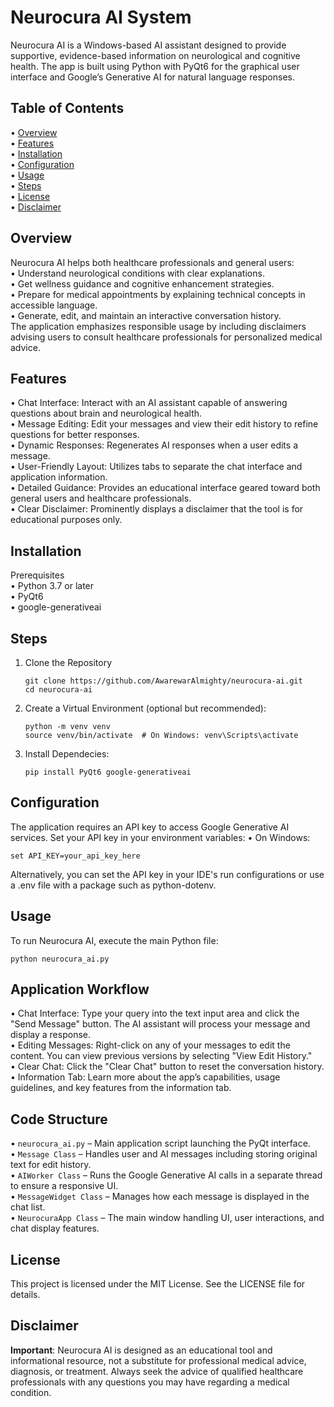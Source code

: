 # Neurocura AI System

Neurocura AI is a Windows-based AI assistant designed to provide supportive, evidence-based information on neurological and cognitive health. The app is built using Python with PyQt6 for the graphical user interface and Google’s Generative AI for natural language responses.

## Table of Contents
•	[Overview](#overview)<br/>
•	[Features](#features)<br/>
•	[Installation](#installation)<br/>
•	[Configuration](#configuration)<br/>
•	[Usage](#usage)<br/>
•	[Steps](#steps)<br/>
•	[License](#license)<br/>
•	[Disclaimer](#disclaimer)<br/>

## Overview
Neurocura AI helps both healthcare professionals and general users:<br/>
•	Understand neurological conditions with clear explanations.<br/>
•	Get wellness guidance and cognitive enhancement strategies.<br/>
•	Prepare for medical appointments by explaining technical concepts in accessible language.<br/>
•	Generate, edit, and maintain an interactive conversation history.<br/>
The application emphasizes responsible usage by including disclaimers advising users to consult healthcare professionals for personalized medical advice.<br/>

## Features
•	Chat Interface: Interact with an AI assistant capable of answering questions about brain and neurological health.<br/>
•	Message Editing: Edit your messages and view their edit history to refine questions for better responses.<br/>
•	Dynamic Responses: Regenerates AI responses when a user edits a message.<br/>
•	User-Friendly Layout: Utilizes tabs to separate the chat interface and application information.<br/>
•	Detailed Guidance: Provides an educational interface geared toward both general users and healthcare professionals.<br/>
•	Clear Disclaimer: Prominently displays a disclaimer that the tool is for educational purposes only.<br/>

## Installation
Prerequisites<br/>
•	Python 3.7 or later<br/>
•	PyQt6<br/>
•	google-generativeai<br/>

## Steps
1. Clone the Repository<br/>
   ```
   git clone https://github.com/AwarewarAlmighty/neurocura-ai.git
   cd neurocura-ai
   ```
2. Create a Virtual Environment (optional but recommended):<br/>
   ```
   python -m venv venv
   source venv/bin/activate  # On Windows: venv\Scripts\activate
   ```
3. Install Dependecies:<br/>
   ```
   pip install PyQt6 google-generativeai
   ```

## Configuration
The application requires an API key to access Google Generative AI services. Set your API key in your environment variables:
• On Windows:
  ```
  set API_KEY=your_api_key_here
  ```
Alternatively, you can set the API key in your IDE's run configurations or use a .env file with a package such as python-dotenv.

## Usage
To run Neurocura AI, execute the main Python file:
  ```
  python neurocura_ai.py
  ```
## Application Workflow
•	Chat Interface: Type your query into the text input area and click the "Send Message" button. The AI assistant will process your message and display a response.<br/>
•	Editing Messages: Right-click on any of your messages to edit the content. You can view previous versions by selecting "View Edit History."<br/>
•	Clear Chat: Click the "Clear Chat" button to reset the conversation history.<br/>
•	Information Tab: Learn more about the app’s capabilities, usage guidelines, and key features from the information tab.<br/>

## Code Structure
•	`neurocura_ai.py` – Main application script launching the PyQt interface.<br/>
•	`Message Class` – Handles user and AI messages including storing original text for edit history.<br/>
•	`AIWorker Class` – Runs the Google Generative AI calls in a separate thread to ensure a responsive UI.<br/>
•	`MessageWidget Class` – Manages how each message is displayed in the chat list.<br/>
•	`NeurocuraApp Class` – The main window handling UI, user interactions, and chat display features.<br/>

## License
This project is licensed under the MIT License. See the LICENSE file for details.

## Disclaimer
**Important**: Neurocura AI is designed as an educational tool and informational resource, not a substitute for professional medical advice, diagnosis, or treatment. Always seek the advice of qualified healthcare professionals with any questions you may have regarding a medical condition.
